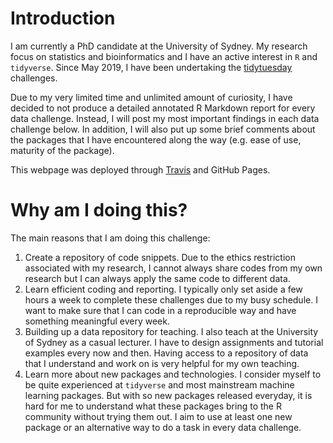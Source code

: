 # Introduction

I am currently a PhD candidate at the University of Sydney. My research focus on statistics and bioinformatics and I have an active interest in `R` and `tidyverse`. Since May 2019, I have been undertaking the [tidytuesday](https://github.com/rfordatascience/tidytuesday) challenges. 

Due to my very limited time and unlimited amount of curiosity, I have decided to not produce a detailed annotated R Markdown report for every data challenge. Instead, I will post my most important findings in each data challenge below. In addition, I will also put up some brief comments about the packages that I have encountered along the way (e.g. ease of use, maturity of the package). 

This webpage was deployed through [Travis](https://travis-ci.org/kevinwang09/tidytuesday) and GitHub Pages.

# Why am I doing this?

The main reasons that I am doing this challenge: 
  
  1. Create a repository of code snippets. Due to the ethics restriction associated with my research, I cannot always share codes from my own research but I can always apply the same code to different data. 
  2. Learn efficient coding and reporting. I typically only set aside a few hours a week to complete these challenges due to my busy schedule. I want to make sure that I can code in a reproducible way and have something meaningful every week. 
  3. Building up a data repository for teaching. I also teach at the University of Sydney as a casual lecturer. I have to design assignments and tutorial examples every now and then. Having access to a repository of data that I understand and work on is very helpful for my own teaching. 
  4. Learn more about new packages and technologies. I consider myself to be quite experienced at `tidyverse` and most mainstream machine learning packages. But with so new packages released everyday, it is hard for me to understand what these packages bring to the R community without trying them out. I aim to use at least one new package or an alternative way to do a task in every data challenge. 
